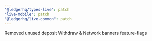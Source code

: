 ```yaml
---
"@ledgerhq/types-live": patch
"live-mobile": patch
"@ledgerhq/live-common": patch
---
```


Removed unused deposit Withdraw & Network banners feature-flags
